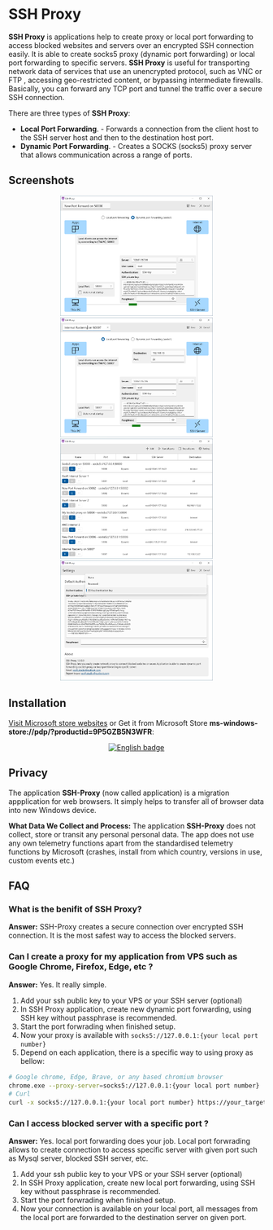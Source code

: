 # SSH Proxy
**SSH Proxy** is applications help to create proxy or local port forwarding to access blocked websites and servers  over an encrypted SSH connection easily. It is able to create socks5 proxy (dynamic port forwarding) or local port forwarding to specific servers.
**SSH Proxy** is useful for transporting network data of services that use an unencrypted protocol, such as VNC or FTP , accessing geo-restricted content, or bypassing intermediate firewalls. Basically, you can forward any TCP port and tunnel the traffic over a secure SSH connection.

There are three types of **SSH Proxy**:
 - **Local Port Forwarding**. - Forwards a connection from the client host to the SSH server host and then to the destination host port.
 - **Dynamic Port Forwarding**. - Creates a SOCKS (socks5) proxy server that allows communication across a range of ports.

## Screenshots
<p align="center">
  <img src="Screenshot/1.PNG" alt="SSH Proxy 1" width="300" /> 
  <img src="Screenshot/2.PNG" alt="SSH Proxy 2" width="300" /> 
  <img src="Screenshot/3.PNG" alt=" SSH Proxy 3" width="300" />
  <img src="Screenshot/4.PNG" alt=" SSH Proxy 4" width="300" />
</p>


## Installation

[Visit Microsoft store websites](https://www.microsoft.com/store/apps/9P5GZB5N3WFR)  or Get it from Microsoft Store **ms-windows-store://pdp/?productid=9P5GZB5N3WFR**: 

<p align="center">
	<a href="https://www.microsoft.com/store/apps/9P5GZB5N3WFR">
		<img src='https://developer.microsoft.com/store/badges/images/English_get-it-from-MS.png' alt='English badge' width="150" />
	</a>
</p>


## Privacy

The application **SSH-Proxy** (now called application) is a migration appplication for web browsers. It simply helps to transfer all of browser data into new Windows device.

**What Data We Collect and Process:** The application **SSH-Proxy** does not collect, store or transit any personal personal data.
The app does not use any own telemetry functions apart from the standardised telemetry functions by Microsoft (crashes, install from which country, versions in use, custom events etc.)

## FAQ 
### What is the benifit of SSH Proxy?
**Answer:** SSH-Proxy creates a secure connection over encrypted SSH connection. It is the most safest way to access the blocked servers. 

### Can I create a proxy for my application from VPS such as Google Chrome, Firefox, Edge, etc ?
**Answer:** Yes. It really simple. 
1. Add your ssh public key to your VPS or your SSH server (optional)
2. In SSH Proxy application, create new dynamic port forwarding, using SSH key without passphrase is recommended.
3. Start the port forwrading when finished setup.
4. Now your proxy is available with `socks5://127.0.0.1:{your local port number}`
5. Depend on each application, there is a specific way to using proxy as bellow:
```bash
# Google chrome, Edge, Brave, or any based chromium browser
chrome.exe --proxy-server=socks5://127.0.0.1:{your local port number}
# Curl
curl -x socks5://127.0.0.1:{your local port number} https://your_target_website
```

###  Can I access blocked server with a specific port ?
**Answer:** Yes. local port forwarding does your job. Local port forwrading allows to create connection to access specific server with given port such as Mysql server, blocked SSH server, etc.
1. Add your ssh public key to your VPS or your SSH server (optional)
2. In SSH Proxy application, create new local port forwarding, using SSH key without passphrase is recommended.
3. Start the port forwrading when finished setup.
4. Now your connection is available on your local port, all messages from the local port are forwarded to the destination server on given port.
